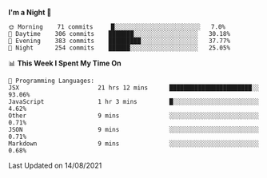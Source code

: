 <!--START_SECTION:waka-->
**I'm a Night 🦉** 

```text
🌞 Morning    71 commits     █░░░░░░░░░░░░░░░░░░░░░░░░   7.0% 
🌆 Daytime    306 commits    ███████░░░░░░░░░░░░░░░░░░   30.18% 
🌃 Evening    383 commits    █████████░░░░░░░░░░░░░░░░   37.77% 
🌙 Night      254 commits    ██████░░░░░░░░░░░░░░░░░░░   25.05%

```


📊 **This Week I Spent My Time On** 

```text
💬 Programming Languages: 
JSX                      21 hrs 12 mins      ███████████████████████░░   93.06% 
JavaScript               1 hr 3 mins         █░░░░░░░░░░░░░░░░░░░░░░░░   4.62% 
Other                    9 mins              ░░░░░░░░░░░░░░░░░░░░░░░░░   0.71% 
JSON                     9 mins              ░░░░░░░░░░░░░░░░░░░░░░░░░   0.71% 
Markdown                 9 mins              ░░░░░░░░░░░░░░░░░░░░░░░░░   0.68%

```


 Last Updated on 14/08/2021
<!--END_SECTION:waka-->
